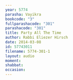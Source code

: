 ```yaml
---
year: 5774
parasha: Vayikra
bookcode: "3"
fullparashacode: "301"
parashacode: "301"
title: Party All The Time
author: Rabbi Eliezer Hirsch
date: 2014-03-08
id: 57743011
filename: 5774-301-1
layout: audio
moment: 
shabbat: 
occasion: 
---
```


